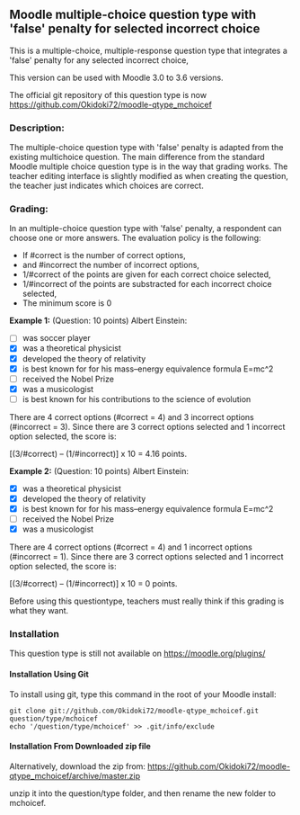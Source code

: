 Moodle multiple-choice question type with 'false' penalty for selected incorrect choice
----------------------------------------------------------------------------------------

This is a multiple-choice, multiple-response question type that integrates a 'false' penalty for any selected
incorrect choice,

This version can be used with Moodle 3.0 to 3.6 versions.

The official git repository of this question type is now https://github.com/Okidoki72/moodle-qtype_mchoicef

### Description:

The multiple-choice question type with 'false' penalty is adapted from the existing multichoice question.
The main difference from the standard Moodle multiple choice question type is
in the way that grading works.
The teacher editing interface is slightly modified as when creating the question, the teacher just
indicates which choices are correct.

### Grading:

In an multiple-choice question type with 'false' penalty, a respondent can choose one or more answers.
The evaluation policy is the following:
* If #correct is the number of correct options,
* and #incorrect the number of incorrect options,
* 1/#correct of the points are given for each correct choice selected,
* 1/#incorrect of the points are substracted for each incorrect choice selected,
* The minimum score is 0

**Example 1:**
(Question: 10 points) Albert Einstein:
- [ ] was soccer player
- [x] was a theoretical physicist
- [x] developed the theory of relativity
- [x] is best known for for his mass–energy equivalence formula E=mc^2
- [ ] received the Nobel Prize
- [x] was a musicologist
- [ ] is best known for his contributions to the science of evolution

There are 4 correct options (#correct = 4)  and 3 incorrect options (#incorrect = 3).
Since there are 3 correct options selected and 1 incorrect option selected, the score is:

[(3/#correct) – (1/#incorrect)] x 10 = 4.16 points.

**Example 2:**
(Question: 10 points) Albert Einstein:
- [x] was a theoretical physicist
- [x] developed the theory of relativity
- [x] is best known for for his mass–energy equivalence formula E=mc^2
- [ ] received the Nobel Prize
- [x] was a musicologist

There are 4 correct options (#correct = 4)  and 1 incorrect options (#incorrect = 1).
Since there are 3 correct options selected and 1 incorrect option selected, the score is:

[(3/#correct) – (1/#incorrect)] x 10 = 0 points.

Before using this questiontype, teachers must really think if this grading is what they want.

### Installation

This question type is still not available on https://moodle.org/plugins/

#### Installation Using Git

To install using git, type this command in the
root of your Moodle install:

    git clone git://github.com/Okidoki72/moodle-qtype_mchoicef.git question/type/mchoicef
    echo '/question/type/mchoicef' >> .git/info/exclude

#### Installation From Downloaded zip file

Alternatively, download the zip from:
  https://github.com/Okidoki72/moodle-qtype_mchoicef/archive/master.zip

unzip it into the question/type folder, and then rename the new folder to mchoicef.

